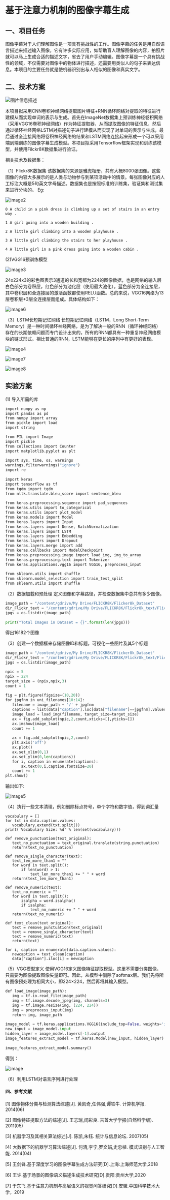 # 基于注意力机制的图像字幕生成

##  一、项目任务
图像字幕对于人们理解图像是一项具有挑战性的工作。图像字幕的任务是用自然语言描述来描述输入图像。它有许多实际应用，如帮助盲人理解图像的内容，拍照片就可以马上生成合适的描述文字，省去了用户手动编辑。图像字幕是一个具有挑战性的领域，不仅需要对图像中的物体进行描述，还需要用类似人的句子来表达信息。本项目的主要任务就是使机器识别出与人相似的图像和真实文字。

## 二、技术方案

![图片信息描述](https://github.com/ytWu1314/VGG16-RNN-LSTM.py/blob/master/image/image1.png)

本项目拟采用CNN卷积神经网络提取图片特征+RNN循环网络对提取的特征进行建模从而实现单词的表示与生成。首先在ImageNet数据集上预训练神经卷积网络（采用VGG16卷积神经网络）作为特征提取器，从而提取图像的特征信息，然后通过循环神经网络LSTM对描述句子进行建模从而实现了对单词的表示与生成，最后通过全连接网络将卷积神经网络的结果和LSTM网络连接起来形成一个可以采用端到端训练的图像字幕生成模型。本项目拟采用Tensorflow框架实现和训练该模型，并使用Filckr8K数据集进行验证。

相关技术及数据集：

（1）Flickr8K数据集
   该数据集的来源是雅虎相册，共有大概8000张图像。这些图像的内容大多展示的是人类与动物参与到某项活动中的情景。每张图像对应的人工标注大概是5句英文字母描述。数据集也是按照标准的训练集，验证集和测试集来进行分块的。
Eg:

![image2](https://github.com/ytWu1314/VGG16-RNN-LSTM.py/blob/master/image/image2.png)

`0 A child in a pink dress is climbing up a set of stairs in an entry way .`

`1 A girl going into a wooden building .`

`2 A little girl climbing into a wooden playhouse .`

`3 A little girl climbing the stairs to her playhouse .`

`4 A little girl in a pink dress going into a wooden cabin .`

(2)VGG16预训练模型

![image3](https://github.com/ytWu1314/VGG16-RNN-LSTM.py/blob/master/image/image3.png)


24x224x3的彩色图表示3通道的长和宽都为224的图像数据，也是网络的输入层白色部分为卷积层，红色部分为池化层（使用最大池化），蓝色部分为全连接层，其中卷积层和全连接层的激活函数都使用RELU函数。总的来说，VGG16网络为13层卷积层+3层全连接层而组成。具体结构如下：


![image6](https://github.com/ytWu1314/VGG16-RNN-LSTM.py/blob/master/image/image6.png)

（3）LSTM长短期记忆网络
长短期记忆网络（LSTM，Long Short-Term Memory）是一种时间循环神经网络，是为了解决一般的RNN（循环神经网络）存在的长期依赖问题而专门设计出来的，所有的RNN都具有一种重复神经网络模块的链式形式。相比普通的RNN，LSTM能够在更长的序列中有更好的表现。

![image4](https://github.com/ytWu1314/VGG16-RNN-LSTM.py/blob/master/image/image4.png)

![image7](https://github.com/ytWu1314/VGG16-RNN-LSTM.py/blob/master/image/image7.png)

![image8](https://github.com/ytWu1314/VGG16-RNN-LSTM.py/blob/master/image/image8.png)

## 实验方案
(1) 导入所需的库

``` python
import numpy as np
import pandas as pd
from numpy import array
from pickle import load
import string

from PIL import Image
import pickle
from collections import Counter
import matplotlib.pyplot as plt
 
import sys, time, os, warnings
warnings.filterwarnings("ignore")
import re
 
import keras
import tensorflow as tf
from tqdm import tqdm
from nltk.translate.bleu_score import sentence_bleu
 
from keras.preprocessing.sequence import pad_sequences
from keras.utils import to_categorical
from keras.utils import plot_model
from keras.models import Model
from keras.layers import Input
from keras.layers import Dense, BatchNormalization
from keras.layers import LSTM
from keras.layers import Embedding
from keras.layers import Dropout
from keras.layers.merge import add
from keras.callbacks import ModelCheckpoint
from keras.preprocessing.image import load_img, img_to_array
from keras.preprocessing.text import Tokenizer
from keras.applications.vgg16 import VGG16, preprocess_input
 
from sklearn.utils import shuffle
from sklearn.model_selection import train_test_split
from sklearn.utils import shuffle
```
（2）数据加载和预处理
定义图像和字幕路径，并检查数据集中总共有多少图像。

```python
image_path = "/content/gdrive/My Drive/FLICKR8K/Flicker8k_Dataset"
dir_Flickr_text = "/content/gdrive/My Drive/FLICKR8K/Flickr8k_text/Flickr8k.token.txt"
jpgs = os.listdir(image_path)
 
print("Total Images in Dataset = {}".format(len(jpgs)))
```
得出16182个图像

（3）创建一个数据框来存储图像ID和标题，可视化一些图片及其5个标题

```python
image_path = "/content/gdrive/My Drive/FLICKR8K/Flicker8k_Dataset"
dir_Flickr_text = "/content/gdrive/My Drive/FLICKR8K/Flickr8k_text/Flickr8k.token.txt"
jpgs = os.listdir(image_path)

npic = 5
npix = 224
target_size = (npix,npix,3)
count = 1
 
fig = plt.figure(figsize=(10,20))
for jpgfnm in uni_filenames[10:14]:
   filename = image_path + '/' + jpgfnm
   captions = list(data["caption"].loc[data["filename"]==jpgfnm].values)
   image_load = load_img(filename, target_size=target_size)
   ax = fig.add_subplot(npic,2,count,xticks=[],yticks=[])
   ax.imshow(image_load)
   count += 1
 
   ax = fig.add_subplot(npic,2,count)
   plt.axis('off')
   ax.plot()
   ax.set_xlim(0,1)
   ax.set_ylim(0,len(captions))
   for i, caption in enumerate(captions):
       ax.text(0,i,caption,fontsize=20)
   count += 1
plt.show()
```

输出如下:

![image5](https://github.com/ytWu1314/VGG16-RNN-LSTM.py/blob/master/image/image5.png)

（4）执行一些文本清理，例如删除标点符号，单个字符和数字值，得到词汇量

```pyhton
vocabulary = []
for txt in data.caption.values:
   vocabulary.extend(txt.split())
print('Vocabulary Size: %d' % len(set(vocabulary)))

def remove_punctuation(text_original):
   text_no_punctuation = text_original.translate(string.punctuation)
   return(text_no_punctuation)
 
def remove_single_character(text):
   text_len_more_than1 = ""
   for word in text.split():
       if len(word) > 1:
           text_len_more_than1 += " " + word
   return(text_len_more_than1)
 
def remove_numeric(text):
   text_no_numeric = ""
   for word in text.split():
       isalpha = word.isalpha()
       if isalpha:
           text_no_numeric += " " + word
   return(text_no_numeric)
 
def text_clean(text_original):
   text = remove_punctuation(text_original)
   text = remove_single_character(text)
   text = remove_numeric(text)
   return(text)
 
for i, caption in enumerate(data.caption.values):
   newcaption = text_clean(caption)
   data["caption"].iloc[i] = newcaption
```

（5）VGG模型定义
使用VGG16定义图像特征提取模型。这里不需要分类图像，只需要为图像提取图像矢量即可。因此，从模型中删除了softmax层。我们先将所有图像预处理为相同大小，即224×224，然后再将其输入模型。

```python
def load_image(image_path):
   img = tf.io.read_file(image_path)
   img = tf.image.decode_jpeg(img, channels=3)
   img = tf.image.resize(img, (224, 224))
   img = preprocess_input(img)
   return img, image_path
 
image_model = tf.keras.applications.VGG16(include_top=False, weights='imagenet')
new_input = image_model.input
hidden_layer = image_model.layers[-1].output
image_features_extract_model = tf.keras.Model(new_input, hidden_layer)
 
image_features_extract_model.summary()
```
得到：

![image](https://github.com/ytWu1314/VGG16-RNN-LSTM.py/blob/master/image/image9.png)


（6）利用LSTM对语言序列进行处理

#### 四、参考文献

[1] 图像物体分类与检测算法综述[J]. 黄凯奇,任伟强,谭铁牛. 计算机学报. 2014(06) 

[2] 图像特征提取方法的综述[J]. 王志瑞,闫彩良. 吉首大学学报(自然科学版). 2011(05) 

[3] 机器学习及其相关算法综述[J]. 陈凯,朱钰. 统计与信息论坛. 2007(05) 

[4] 大数据下的机器学习算法综述[J]. 何清,李宁,罗文娟,史忠植. 模式识别与人工智能. 2014(04) 

[5] 王剑锋.基于深度学习的图像字幕生成方法研究[D].上海:上海师范大学,2018 

[6] 王许.基于场景的图像语义描述生成技术研究[D].贵阳:贵州大学,2020

[7] 于东飞.基于注意力机制与高层语义的视觉问答研究[D].安徽.中国科学技术大学，2019 





